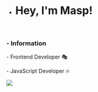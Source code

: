 * <h1> Hey, I'm Masp! </h1>
<br>
<h3> - Information</h3>
<p> 
- Frontend Developer 🎭
</p>
<p> 
- JavaScript Developer 🔥
</p>


<p align="left">
  <img src="https://capsule-render.vercel.app/api?type=waving&color=gradient&height=100&section=footer"/>
</p>
